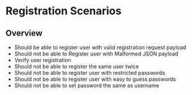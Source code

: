 # Registration Scenarios

## Overview

* Should be able to register user with valid registration request payload
* Should not be able to Register user with Malformed JSON payload
* Verify user registration
* Should not be able to register the same user twice
* Should not be able to register user with restricted passwords
* Should not be able to register user with easy to guess passwords
* Should not be able to set password the same as username